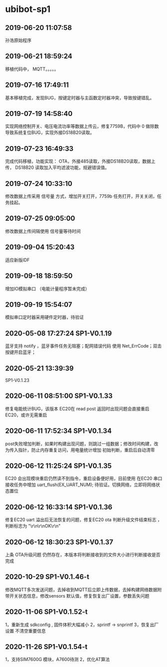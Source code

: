 # ubibot-sp1

## 2019-06-20 11:07:58 
孙浩原始程序

## 2019-06-21 18:59:24 
移植代码中， MQTT。。。。。 

## 2019-07-16 17:49:11 
基本移植完成，发现BUG，按键定时器与主函数定时器冲突，导致按键错乱。

## 2019-07-19 14:58:40 
实现网络控制开关、电压电流功率等数据上传云，修复7759B，代码中 0 做除数导致系统复位BUG，实现外接DS18B20读取。

## 2019-07-23 16:49:33 
完成代码移植，功能实现： OTA，外接485读取，外接DS18B20读取，数据上传， DS18B20 读取加入平均滤波功能，规避错误值。

## 2019-07-24 10:33:10 
修改数据上传采用 信号量 方式，增加开关打开，7759b 任务打开，开关关闭，任务挂起。

## 2019-07-25 09:05:00 
修改数据上传间隔使用 信号量等待时间

## 2019-09-04 15:20:43 
适应新版IDF

## 2019-09-18 18:59:50 
增加IO模拟串口 （电能计量程序暂未完成）

## 2019-09-19 15:54:07 
模拟串口定时器采用硬件定时器，待验证

## 2020-05-08 17:27:24 SP1-V0.1.19  
蓝牙支持 notify ，蓝牙事件任务无阻塞；配网错误代码 使用 Net_ErrCode；双击按键开启蓝牙；

## 2020-05-21 13:39:39 
SP1-V0.1.23 

## 2020-06-11 08:51:00 SP1-V0.1.33 
修复电能统计BUG，该版本 EC20在 read post 返回时出现问题会直接重启 EC20，或许无需重启

## 2020-06-11 17:52:34 SP1-V0.1.34 
post失败增加判断，如果时构建出现问题，则跳过一组数据；修改时间构建，改为传入指针，防止内存重复访问，用电量统计增加 初始判断，重启后自动清零

## 2020-06-12 11:25:24 SP1-V0.1.35 
EC20 会出现模块重启仍然读不到指令，重启设备便好用，目前使用 在EC20 串口接收任务中增加 uart_flush(EX_UART_NUM); 待验证。切换网络，立即将网络状态置位

## 2020-06-12 16:33:14 SP1-V0.1.36
修复EC20 uart 溢出后无法恢复的问题，修复EC20 ota 判断升级文件结束标志 ，判断标志为 "\r\n\r\nOK\r\n"

## 2020-06-12 18:30:23 SP1-V0.1.37
上条 OTA升级问题 仍然存在，本版本将判断接收到的文件大小进行判断接收是否完成

## 2020-10-29 SP1-V0.1.46-t 
修改MQTT多次发送问题，去掉收到MQTT后立即上传数据，去掉构建网络数据附带开关状态信息，修改sensors 默认值，修复恢复出厂设置，参数丢失问题

## 2020-11-06 SP1-V0.1.52-t
1，重新生成 sdkconfig , 固件体积大幅减小
2，sprintf  -> snprintf
3，恢复出厂设置 不清空重要信息

## 2020-11-26 SP1-V0.1.54-t
1，支持SIM7600G 模块，A7600待测
2，优化AT算法